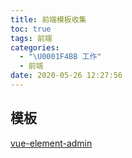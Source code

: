 ```yaml
---
title: 前端模板收集
toc: true
tags: 前端
categories:
  - "\U0001F4BB 工作"
  - 前端
date: 2020-05-26 12:27:56
---
```

## 模板

[vue-element-admin](https://panjiachen.gitee.io/vue-element-admin-site/zh/)
